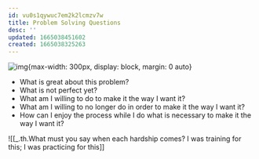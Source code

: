 ```yaml
---
id: vu0s1qywuc7em2k2lcmzv7w
title: Problem Solving Questions
desc: ''
updated: 1665038451602
created: 1665038325263
---
```


![img](/assets/images/Screen_Shot_2022-10-05_at_11.38.22_PM.png){max-width: 300px, display: block, margin: 0 auto}


- What is great about this problem?
- What is not perfect yet?
- What am I willing to do to make it the way I want it?
- What am I willing to no longer do in order to make it the way I want it?
- How can I enjoy the process while I do what is necessary to make it the way I want it?

![[_.th.What must you say when each hardship comes? I was training for this; I was practicing for this]]